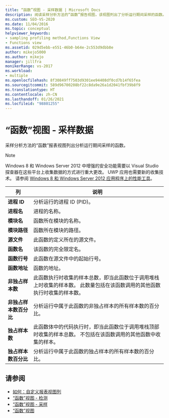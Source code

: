 ```yaml
---
title: “函数”视图 - 采样数据 | Microsoft Docs
description: 阅读采样分析方法的“函数”报告视图，该视图列出了分析运行期间采样的函数。
ms.custom: SEO-VS-2020
ms.date: 11/04/2016
ms.topic: conceptual
helpviewer_keywords:
- sampling profiling method,Functions View
- Functions view
ms.assetid: 029d5ebb-e551-46b0-b64e-2c553d9dbb8e
author: mikejo5000
ms.author: mikejo
manager: jillfra
monikerRange: vs-2017
ms.workload:
- multiple
ms.openlocfilehash: 8f30849ff7503d9301ee94408df0cd7b14f65fea
ms.sourcegitcommit: 589d96700208bf22c8da9e26a1d2041fbf39b8f9
ms.translationtype: HT
ms.contentlocale: zh-CN
ms.lasthandoff: 01/26/2021
ms.locfileid: "98801255"
---
```

# <a name="functions-view---sampling-data"></a>“函数”视图 - 采样数据
采样分析方法的“函数”报表视图列出分析运行期间采样的函数。

> [!NOTE]
> Windows 8 和 Windows Server 2012 中增强的安全功能需要以 Visual Studio 探查器在这些平台上收集数据的方式进行重大更改。 UWP 应用也需要新的收集技术。 请参阅 [Windows 8 和 Windows Server 2012 应用程序上的性能工具](../profiling/performance-tools-on-windows-8-and-windows-server-2012-applications.md)。

|列|说明|
|------------|-----------------|
|**进程 ID**|分析运行的进程 ID (PID)。|
|**进程名**|进程的名称。|
|**模块名**|函数所在模块的名称。|
|**模块路径**|函数所在模块的路径。|
|**源文件**|此函数的定义所在的源文件。|
|**函数名**|该函数的完全限定名。|
|**函数行号**|此函数在源文件中的起始行号。|
|**函数地址**|函数的地址。|
|**非独占样本数**|此函数执行时收集的样本总数，即当此函数位于调用堆栈上时收集的样本数。 此数量包括在该函数调用的其他函数执行时收集的样本数。|
|**非独占样本数百分比**|分析运行中属于此函数的非独占样本的所有样本数的百分比。|
|**独占样本数**|此函数体中的代码执行时，即当此函数位于调用堆栈顶部时收集的样本总数。 不包括在该函数调用的其他函数中收集的样本。|
|**独占样本数百分比**|分析运行中属于此函数的独占样本的所有样本数的百分比。|

## <a name="see-also"></a>请参阅
- [如何：自定义报表视图列](../profiling/how-to-customize-report-view-columns.md)
- [“函数”视图 - 检测](../profiling/functions-view-dotnet-memory-instrumentation-data.md)
- [“函数”视图 - 采样](../profiling/functions-view-dotnet-memory-sampling-data.md)
- [“函数”视图](../profiling/functions-view-instrumentation-data.md)
